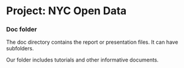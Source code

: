# Project: NYC Open Data
### Doc folder

The doc directory contains the report or presentation files. It can have subfolders.  

Our folder includes tutorials and other informative documents. 
